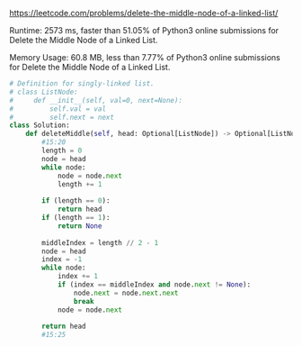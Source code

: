 https://leetcode.com/problems/delete-the-middle-node-of-a-linked-list/



Runtime: 2573 ms, faster than 51.05% of Python3 online submissions for Delete the Middle Node of a Linked List.

Memory Usage: 60.8 MB, less than 7.77% of Python3 online submissions for Delete the Middle Node of a Linked List.



```python
# Definition for singly-linked list.
# class ListNode:
#     def __init__(self, val=0, next=None):
#         self.val = val
#         self.next = next
class Solution:
    def deleteMiddle(self, head: Optional[ListNode]) -> Optional[ListNode]:
        #15:20
        length = 0
        node = head
        while node:
            node = node.next
            length += 1
            
        if (length == 0):
            return head
        if (length == 1):
            return None
        
        middleIndex = length // 2 - 1
        node = head
        index = -1
        while node:
            index += 1
            if (index == middleIndex and node.next != None):
                node.next = node.next.next
                break
            node = node.next
        
        return head
        #15:25
```
